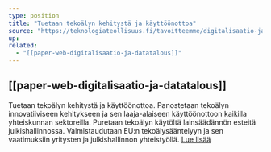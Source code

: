 ```yaml
---
type: position
title: "Tuetaan tekoälyn kehitystä ja käyttöönottoa"
source: "https://teknologiateollisuus.fi/tavoitteemme/digitalisaatio-ja-datatalous/"
up:
related:
  - "[[paper-web-digitalisaatio-ja-datatalous]]"
---
```


## [[paper-web-digitalisaatio-ja-datatalous]]

Tuetaan tekoälyn kehitystä ja käyttöönottoa. Panostetaan tekoälyn innovatiiviseen kehitykseen ja sen laaja-alaiseen käyttöönottoon kaikilla yhteiskunnan sektoreilla. Puretaan tekoälyn käytöltä lainsäädännön esteitä julkishallinnossa. Valmistaudutaan EU:n tekoälysääntelyyn ja sen vaatimuksiin yritysten ja julkishallinnon yhteistyöllä. [Lue lisää](https://teknologiateollisuus.fi/tavoitteemme/digitalisaatio-ja-datatalous/tekoalyn-hyodyntaminen/)
